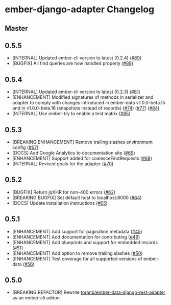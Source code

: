 ember-django-adapter Changelog
==============================


Master
------


0.5.5
------
* [INTERNAL] Updated ember-cli version to latest (0.2.4)
  ([#89](https://github.com/dustinfarris/ember-django-adapter/pull/89))
* [BUGFIX] All find queries are now handled properly
  ([#88](https://github.com/dustinfarris/ember-django-adapter/pull/88))


0.5.4
-----

* [INTERNAL] Updated ember-cli version to latest (0.2.3)
  ([#81](https://github.com/dustinfarris/ember-django-adapter/pull/81))
* [ENHANCEMENT] Modified signatures of methods in serializer and adapter
  to comply with changes introduced in ember-data v1.0.0-beta.15 and in
  v1.0.0-beta.16 (snapshots instead of records)
  ([#74](https://github.com/dustinfarris/ember-django-adapter/pull/74))
  ([#77](https://github.com/dustinfarris/ember-django-adapter/pull/77))
  ([#84](https://github.com/dustinfarris/ember-django-adapter/pull/84))
* [INTERNAL] Use ember-try to enable a test matrix
  ([#85](https://github.com/dustinfarris/ember-django-adapter/pull/85))


0.5.3
-----

* [BREAKING ENHANCEMENT] Remove trailing slashes environment config
  ([#67](https://github.com/dustinfarris/ember-django-adapter/pull/67))
* [DOCS] Add Google Analytics to documentation site
  ([#69](https://github.com/dustinfarris/ember-django-adapter/pull/69))
* [ENHANCEMENT] Support added for coalesceFindRequests
  ([#68](https://github.com/dustinfarris/ember-django-adapter/pull/68))
* [INTERNAL] Revised goals for the adapter
  ([#70](https://github.com/dustinfarris/ember-django-adapter/pull/70))


0.5.2
-----

* [BUGFIX] Return jqXHR for non-400 errors
  ([#62](https://github.com/dustinfarris/ember-django-adapter/pull/62))
* [BREAKING BUGFIX] Set default host to localhost:8000
  ([#64](https://github.com/dustinfarris/ember-django-adapter/pull/64))
* [DOCS] Update installation instructions
  ([#65](https://github.com/dustinfarris/ember-django-adapter/pull/65))


0.5.1
-----

* [ENHANCEMENT] Add support for pagination metadata
  ([#45](https://github.com/dustinfarris/ember-django-adapter/pull/45))
* [ENHANCEMENT] Add documentation for contributing
  ([#49](https://github.com/dustinfarris/ember-django-adapter/pull/49))
* [ENHANCEMENT] Add blueprints and support for embedded records
  ([#51](https://github.com/dustinfarris/ember-django-adapter/pull/51))
* [ENHANCEMENT] Add option to remove trailing slashes
  ([#50](https://github.com/dustinfarris/ember-django-adapter/pull/50))
* [ENHANCEMENT] Test coverage for all supported versions of ember-data
  ([#56](https://github.com/dustinfarris/ember-django-adapter/pull/56))


0.5.0
-----

* [BREAKING REFACTOR] Rewrite [toranb/ember-data-django-rest-adapter][] as an ember-cli addon



[toranb/ember-data-django-rest-adapter]: https://github.com/toranb/ember-data-django-rest-adapter
